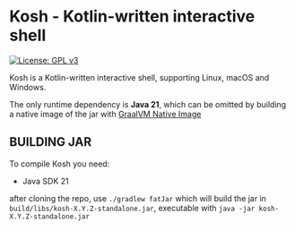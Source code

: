 # Kosh - Kotlin-written interactive shell
[![License: GPL v3](https://img.shields.io/badge/License-GPLv3-blue.svg)](https://www.gnu.org/licenses/gpl-3.0)

Kosh is a Kotlin-written interactive shell, supporting Linux, macOS and Windows.

The only runtime dependency is **Java 21**, which can be omitted by building a native image of the jar with [GraalVM Native Image](https://www.graalvm.org/latest/reference-manual/native-image/)

## BUILDING JAR

To compile Kosh you need:
- Java SDK 21

after cloning the repo, use `./gradlew fatJar` which will build the jar in ``build/libs/kosh-X.Y.Z-standalone.jar``, executable with `java -jar kosh-X.Y.Z-standalone.jar`
